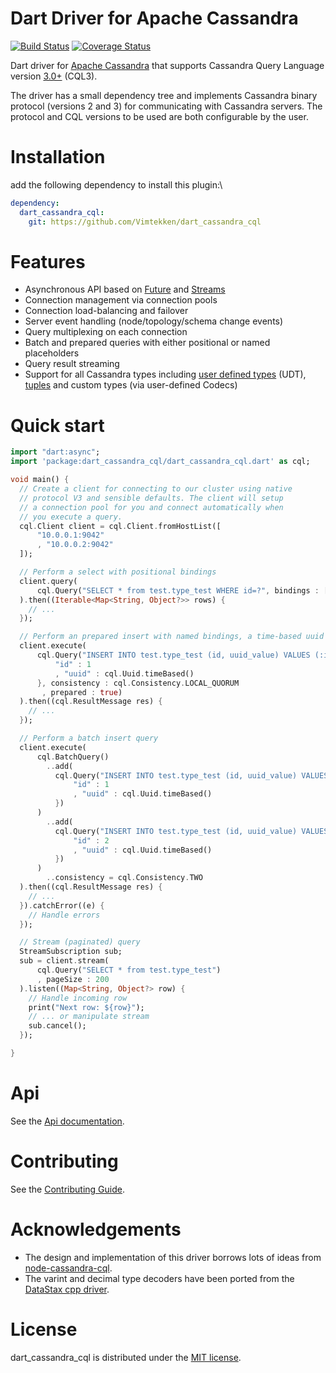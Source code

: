 # Dart Driver for Apache Cassandra

[![Build Status](https://drone.io/github.com/achilleasa/dart_cassandra_cql/status.png)](https://drone.io/github.com/achilleasa/dart_cassandra_cql/latest)
[![Coverage Status](https://coveralls.io/repos/achilleasa/dart_cassandra_cql/badge.svg)](https://coveralls.io/r/achilleasa/dart_cassandra_cql)

Dart driver for [Apache Cassandra](http://Cassandra.apache.org/) that supports Cassandra Query Language version [3.0+](http://www.datastax.com/documentation/cql/3.1/cql/cql_intro_c.html) (CQL3). 

The driver has a small dependency tree and implements Cassandra binary protocol (versions 2 and 3) for communicating with Cassandra servers. The protocol and CQL versions to be used are both configurable by the user.

# Installation
add the following dependency to install this plugin:\
```yaml
dependency:
  dart_cassandra_cql:
    git: https://github.com/Vimtekken/dart_cassandra_cql
```

# Features
 - Asynchronous API based on [Future](https://api.dartlang.org/apidocs/channels/stable/dartdoc-viewer/dart:async.Future) and [Streams](https://api.dartlang.org/apidocs/channels/stable/dartdoc-viewer/dart-async.Stream)
 - Connection management via connection pools
 - Connection load-balancing and failover
 - Server event handling (node/topology/schema change events)
 - Query multiplexing on each connection
 - Batch and prepared queries with either positional or named placeholders
 - Query result streaming
 - Support for all Cassandra types including [user defined types](http://www.datastax.com/dev/blog/cql-in-2-1) (UDT),  [tuples](http://www.datastax.com/documentation/developer/java-driver/2.1/java-driver/reference/tupleTypes.html) and custom types (via user-defined Codecs)

# Quick start

```dart
import "dart:async";
import 'package:dart_cassandra_cql/dart_cassandra_cql.dart' as cql;

void main() {
  // Create a client for connecting to our cluster using native
  // protocol V3 and sensible defaults. The client will setup
  // a connection pool for you and connect automatically when
  // you execute a query.
  cql.Client client = cql.Client.fromHostList([
      "10.0.0.1:9042"
      , "10.0.0.2:9042"
  ]);

  // Perform a select with positional bindings
  client.query(
      cql.Query("SELECT * from test.type_test WHERE id=?", bindings : [123])
  ).then((Iterable<Map<String, Object?>> rows) {
    // ...
  });

  // Perform an prepared insert with named bindings, a time-based uuid and tuneable consistency
  client.execute(
      cql.Query("INSERT INTO test.type_test (id, uuid_value) VALUES (:id, :uuid)", bindings : {
          "id" : 1
          , "uuid" : cql.Uuid.timeBased()
      }, consistency : cql.Consistency.LOCAL_QUORUM
       , prepared : true)
  ).then((cql.ResultMessage res) {
    // ...
  });

  // Perform a batch insert query
  client.execute(
      cql.BatchQuery()
        ..add(
          cql.Query("INSERT INTO test.type_test (id, uuid_value) VALUES (:id, :uuid)", bindings : {
              "id" : 1
              , "uuid" : cql.Uuid.timeBased()
          })
      )
        ..add(
          cql.Query("INSERT INTO test.type_test (id, uuid_value) VALUES (:id, :uuid)", bindings : {
              "id" : 2
              , "uuid" : cql.Uuid.timeBased()
          })
      )
        ..consistency = cql.Consistency.TWO
  ).then((cql.ResultMessage res) {
    // ...
  }).catchError((e) {
    // Handle errors
  });

  // Stream (paginated) query
  StreamSubscription sub;
  sub = client.stream(
      cql.Query("SELECT * from test.type_test")
      , pageSize : 200
  ).listen((Map<String, Object?> row) {
    // Handle incoming row
    print("Next row: ${row}");
    // ... or manipulate stream
    sub.cancel();
  });

}
```

# Api

See the [Api documentation](https://github.com/achilleasa/dart_cassandra_cql/blob/master/API.md).


# Contributing

See the [Contributing Guide](https://github.com/achilleasa/dart_cassandra_cql/blob/master/CONTRIBUTING.md).

# Acknowledgements

- The design and implementation of this driver borrows lots of ideas from [node-cassandra-cql](https://github.com/jorgebay/node-cassandra-cql/). 
- The varint and decimal type decoders have been ported from the [DataStax cpp driver](https://github.com/datastax/cpp-driver).

# License

dart\_cassandra\_cql is distributed under the [MIT license](https://github.com/achilleasa/dart_cassandra_cql/blob/master/LICENSE).

